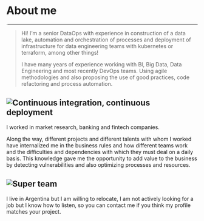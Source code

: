 
# About me
  

<img src="../assets/images/20210608_105112.jpg" alt="Max" style="zoom:6%;" align="left" class="circle">   
  
    
      

---
> Hi! 
> I’m a senior DataOps with experience in construction of a data lake, automation and orchestration of processes and deployment of infrastructure for data engineering teams with kubernetes or terraform, among other things!
> 
> I have many years of experience working with BI, Big Data, Data Engineering and most recently DevOps teams.
> Using agile methodologies and also proposing the use of good practices, code refactoring and process automation.
>  

![Continuous integration, continuous deployment](../assets/images/cicd.png)
---
I worked in market research, banking and fintech companies.

Along the way, different projects and different talents with whom I worked have internalized me in the business rules and how different teams work and the difficulties and dependencies with which they must deal on a daily basis.
This knowledge gave me the opportunity to add value to the business by detecting vulnerabilities and also optimizing processes and resources.

![Super team](../assets/images/super-team.png)
---
I live in Argentina but I am willing to relocate, I am not actively looking for a job but I know how to listen, so you can contact me if you think my profile matches your project.
